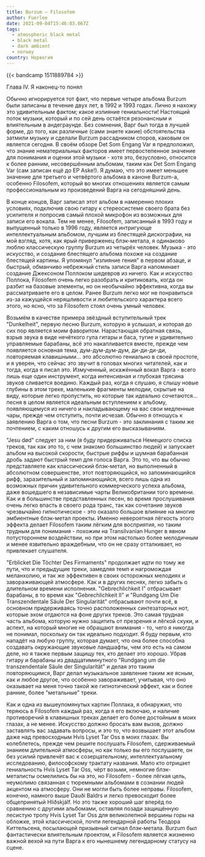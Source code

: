 ```yaml
---
title: Burzum — Filosofem
author: Fuerlee
date: 2021-09-04T15:46:03.067Z
tags:
  - atmospheric black metal
  - black metal
  - dark ambient
  - norway
country: Норвегия
---
```

{{< bandcamp 1511889784 >}}

Глава IV. Я наконец-то понял

Обычно игнорируется тот факт, что первые четыре альбома Burzum были записаны в течение двух лет, в 1992 и 1993 годах. Лично я нахожу это удивительным фактом; какое излияние гениальности! Настоящий поток музыки, который и по сей день остаётся резонансным и влиятельным в андеграунде. Без сомнения, Варг был тогда в лучшей форме, до того, как различные (сами знаете какие) обстоятельства затмили музыку и сделали Burzum рассадником споров, каковым он является сегодня. В своём обзоре Det Som Engang Var я предположил, что знание нематериальных факторов имеет первостепенное значение для понимания и оценки этой музыки - хотя это, безусловно, относится к более ранним, несовершённым альбомам, таким как Det Som Engang Var (сам записан ещё до EP Aske!). Я думаю, что это имеет меньшее значение для третьего и четвёртого альбома в каноне Burzum-а, особенно Filosofem, который во многих отношениях является самым профессиональным из произведений Варга на сегодняшний день.

В конце концов, Варг записал этот альбом в намеренно плохих условиях, подключив свою гитару к стереосистеме своего брата без усилителя и попросив самый плохой микрофон из возможных для записи его вокала. Тем не менее, Filosofem, записанный в 1993 году и выпущенный только в 1996 году, является интригующе интеллектуальным альбомом, лучшим из блестящей дискографии, на мой взгляд, хотя, как ярый приверженец блэк-метала, я одинаково люблю классическую группу Burzum из четырёх человек. Музыка - это искусство, и создание блестящего альбома похоже на создание блестящей картины. Я упомянул "излияние гения" в первом абзаце, и быстрый, обманчиво небрежный стиль записи Варга напоминает создание Джексоном Поллоком шедевров из ничего. Как и искусство Поллока, Filosofem очень легко разобрать и критиковать, когда он разбит на базовые элементы, но он необычайно эффективна, когда вы рассматриваете его в целом. Ранее Burzum легко мог не понравиться из-за кажущейся неряшливости и любительского характера всего этого, но ясно, что за Filosofem стоял очень умный человек.

Возьмём в качестве примера звёздный вступительный трек "Dunkelheit", первую песню Burzum, которую я услышал, и которая до сих пор является моим фаворитом. Нарастающая обратная связь, взрыв звука в виде нечёткого гула гитары и баса, тугие и удивительно управляемые барабаны, всё это накапливается вместе, прежде чем появляется основная тема, дум-дум-дум-дум, ди-ди-ди-ди, повторяемая клавишными... это абсолютно гениально в своей простоте, и я уверен, что сейчас это звучит в головах многих читателей, как и тогда, когда я писал это. Измученный, искажённый вокал Варга - всего лишь еще один инструмент, когда интенсивная и глубокая трясина звуков сливается воедино. Каждый раз, когда я слушаю, я слышу новые глубины в этом треке, маленькие фрагменты мелодии, скрытые на виду, которые легко пропустить, но которые так идеально сочетаются... песня в целом является идеальным вступлением к альбому, появляющемуся из ничего и накладывающему на вас свои медленные чары, прежде чем отступить, почти исчезая. Обычно я отношусь к заявлению Варга о том, что песни Burzum - это заклинания с таким же почтением, с каким отношусь к другим его высказываниям.

"Jesu død" следует за ним (я буду придерживаться Немецкого списка треков, так как это то, с чем знакомо большинство людей) и запускает альбом на высокой скорости, быстрые риффы и шумная барабанная дробь задают быстрый темп для голоса Варга. Это то, что вы обычно представляете как классический блэк-метал, но выполненный в абсолютном совершенстве, этот повторяющийся, но запоминающийся рифф, заразительный и запоминающийся, всего лишь одна из возможных причин удивительного коммерческого успеха альбома, даже вошедшего в независимые чарты Великобритании того времени. Как и в большинстве представленных песен, во время прослушивания очень легко впасть в своего рода транс, так как сочетание звуков чрезвычайно гипнотическое - это оказало большое влияние на многие эмбиентные блэк-метал проекты. Именно невероятная лёгкость этого эффекта делает Filosofem таким лёгким для восприятия, но таким трудным для понимания - похожим на Transilvanian Hunger в явном потустороннем воздействии, но при этом настолько более мелодичным и менее язвительно враждебным, что он не сразу отталкивает, но привлекает слушателя.

"Erblicket Die Töchter Des Firmaments" продолжает идти по тому же пути, что и предыдущие треки, замедляя темп и нагромождая меланхолию, и так же эффективен в своих осторожных мелодиях и завораживающей атмосфере. Как и в других песнях, легко забыть о длительном времени исполнения. "Gebrechlichkeit I" отбрасывает барабаны, в то время как "Gebrechlichkeit II" и "Rundgang Um Die Transzendentale Säule Der Singularität" отбрасывают почти всё, в основном придерживаясь точно расположенных синтезаторных нот, которые эхом отдаются на фоне других треков. Это самая трудная часть альбома, которую нужно защитить от презрения и лёгкой скуки, и аспект, на который многие не обращают внимания - то, чего я никогда не понимал, поскольку он так идеально подходит. Я буду первым, кто нападёт на любую группу, которая думает, что она более способна создавать окружающие звуковые ландшафты, чем это есть на самом деле, но я также первым защищу тех, кто делает это хорошо. Убрав гитару и барабаны из двадцатиминутного "Rundgang um die transzendentale Säule der Singularität" и делая это таким повторяющимся, Варг делал музыкальное заявление таким же ясным, как и любое другое, что особенно завораживает, учитывая, что оно оказывает на меня точно такой же гипнотический эффект, как и более ранние, более "метальные" треки.

Как и одна из вышеупомянутых картин Поллака, я обнаружил, что теряюсь в Filosofem каждый раз, когда я его включаю, и наличие противоречий в клавишных треках делает его более достойным в моих глазах, а не менее. Искусство должно бросать вам вызов, должно заставлять вас задавать вопросы, и это то, что возвышает этот альбом даже над превосходным Hvis Lyset Tar Oss в моих глазах. Вы колеблетесь, прежде чем решите послушать Filosofem, сдерживаемый знанием длительной атмосферы, но как только вы его послушаете, он без усилий привлечёт вас к созерцательному, интеллектуальному исследованию, философскому трактату названия. Мало кто отрицает гениальность Hvis Lyset Tar Oss, чёрт возьми, немногие блэк-металисты осмелились бы на это, но Filosofem - более лёгкая цель, неумолимо связанная с тюремными альбомами в сознании людей акцентом на атмосферу. Они не могли быть более неправы. Filosofem, конечно, намного выше Dauði Baldrs и легко превосходит более общепринятый Hliðskjálf. Но это также хороший шаг вперёд по сравнению с другими альбомами, оставляя позади защищённую лесистую тропу Hvis Lyset Tar Oss для великолепной вершины горы на обложке, этой классической, почти легендарной работы Теодора Киттельсена, посылающей призывный сигнал блэк-метала. Burzum был фантастически влиятельным проектом, и Filosofem является жизненно важной вехой на пути Варга к его нынешнему легендарному статусу на сцене.